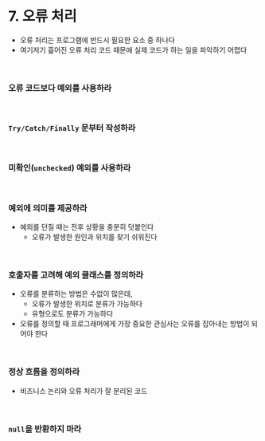 # 7. 오류 처리

- 오류 처리는 프로그램에 반드시 필요한 요소 중 하나다
- 여기저기 흪어진 오류 처리 코드 때문에 실제 코드가 하는 일을 파악하기 어렵다

<br />

### 오류 코드보다 예외를 사용하라

<br />

### `Try/Catch/Finally` 문부터 작성하라

<br />

### 미확인(`unchecked`) 예외를 사용하라

<br />

### 예외에 의미를 제공하라

- 예외를 던질 때는 전후 상황을 충분히 덧붙인다
  - 오류가 발생한 원인과 위치를 찾기 쉬워진다

<br />

### 호출자를 고려해 예외 클래스를 정의하라

- 오류를 분류하는 방법은 수없이 많은데,
  - 오류가 발생한 위치로 분류가 가능하다
  - 유형으로도 분류가 가능하다
- 오류를 정의할 때 프로그래머에게 가장 중요한 관심사는 오류를 잡아내는 방법이 되어야 한다

<br />

### 정상 흐름을 정의하라

- 비즈니스 논리와 오류 처리가 잘 분리된 코드

<br />

### `null`을 반환하지 마라
